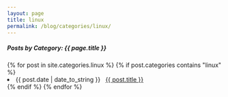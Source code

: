 ```yaml
---
layout: page
title: linux
permalink: /blog/categories/linux/
---
```


<h5>Posts by Category: {{ page.title }}</h5>

<div class="card">
  {% for post in site.categories.linux %}
    {% if post.categories contains "linux" %}
      <li class="category-posts">
        <span>{{ post.date | date_to_string }}</span>
        &nbsp;
        <a href="{{ post.url }}">{{ post.title }}</a>
      </li>
    {% endif %}
  {% endfor %}
</div>
